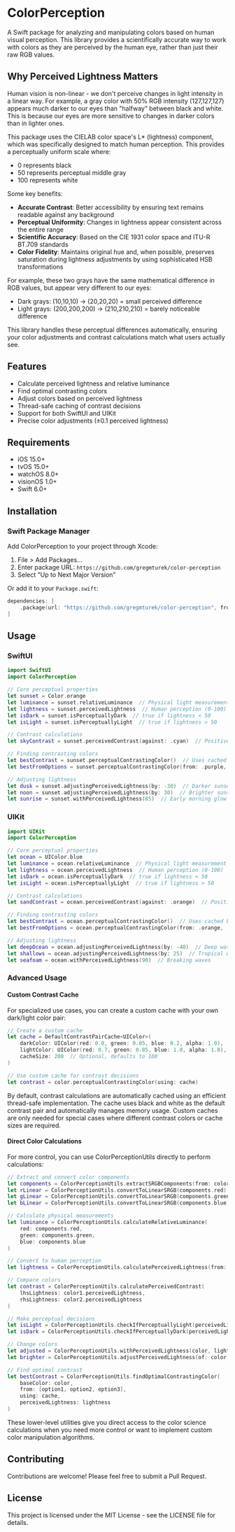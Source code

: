 # ColorPerception

A Swift package for analyzing and manipulating colors based on human visual perception. This library provides a scientifically accurate way to work with colors as they are perceived by the human eye, rather than just their raw RGB values.

## Why Perceived Lightness Matters

Human vision is non-linear - we don't perceive changes in light intensity in a linear way. For example, a gray color with 50% RGB intensity (127,127,127) appears much darker to our eyes than "halfway" between black and white. This is because our eyes are more sensitive to changes in darker colors than in lighter ones.

This package uses the CIELAB color space's L* (lightness) component, which was specifically designed to match human perception. This provides a perceptually uniform scale where:
- 0 represents black
- 50 represents perceptual middle gray
- 100 represents white

Some key benefits:

- **Accurate Contrast**: Better accessibility by ensuring text remains readable against any background
- **Perceptual Uniformity**: Changes in lightness appear consistent across the entire range
- **Scientific Accuracy**: Based on the CIE 1931 color space and ITU-R BT.709 standards
- **Color Fidelity**: Maintains original hue and, when possible, preserves saturation during lightness adjustments by using sophisticated HSB transformations

For example, these two grays have the same mathematical difference in RGB values, but appear very different to our eyes:
- Dark grays: (10,10,10) → (20,20,20) = small perceived difference
- Light grays: (200,200,200) → (210,210,210) = barely noticeable difference

This library handles these perceptual differences automatically, ensuring your color adjustments and contrast calculations match what users actually see.

## Features

* Calculate perceived lightness and relative luminance
* Find optimal contrasting colors
* Adjust colors based on perceived lightness
* Thread-safe caching of contrast decisions
* Support for both SwiftUI and UIKit
* Precise color adjustments (±0.1 perceived lightness)

## Requirements

* iOS 15.0+
* tvOS 15.0+
* watchOS 8.0+
* visionOS 1.0+
* Swift 6.0+

## Installation

### Swift Package Manager

Add ColorPerception to your project through Xcode:
1. File > Add Packages...
2. Enter package URL: `https://github.com/gregmturek/color-perception`
3. Select "Up to Next Major Version"

Or add it to your `Package.swift`:

```swift
dependencies: [
    .package(url: "https://github.com/gregmturek/color-perception", from: "1.0.0")
]
```

## Usage

### SwiftUI

```swift
import SwiftUI
import ColorPerception

// Core perceptual properties
let sunset = Color.orange
let luminance = sunset.relativeLuminance  // Physical light measurement (0-1)
let lightness = sunset.perceivedLightness  // Human perception (0-100)
let isDark = sunset.isPerceptuallyDark  // true if lightness < 50
let isLight = sunset.isPerceptuallyLight  // true if lightness > 50

// Contrast calculations
let skyContrast = sunset.perceivedContrast(against: .cyan)  // Positive if sunset is lighter

// Finding contrasting colors
let bestContrast = sunset.perceptualContrastingColor()  // Uses cached black/white decision
let bestFromOptions = sunset.perceptualContrastingColor(from: .purple, .indigo)  // Finds highest contrast

// Adjusting lightness
let dusk = sunset.adjustingPerceivedLightness(by: -30)  // Darker sunset
let noon = sunset.adjustingPerceivedLightness(by: 30)  // Brighter sunset
let sunrise = sunset.withPerceivedLightness(85)  // Early morning glow
```

### UIKit

```swift
import UIKit
import ColorPerception

// Core perceptual properties
let ocean = UIColor.blue
let luminance = ocean.relativeLuminance  // Physical light measurement (0-1)
let lightness = ocean.perceivedLightness  // Human perception (0-100)
let isDark = ocean.isPerceptuallyDark  // true if lightness < 50
let isLight = ocean.isPerceptuallyLight  // true if lightness > 50

// Contrast calculations
let sandContrast = ocean.perceivedContrast(against: .orange)  // Positive if ocean is lighter

// Finding contrasting colors
let bestContrast = ocean.perceptualContrastingColor()  // Uses cached black/white decision
let bestFromOptions = ocean.perceptualContrastingColor(from: .orange, .brown)  // Finds highest contrast

// Adjusting lightness
let deepOcean = ocean.adjustingPerceivedLightness(by: -40)  // Deep waters
let shallows = ocean.adjustingPerceivedLightness(by: 25)  // Tropical waters
let seafoam = ocean.withPerceivedLightness(90)  // Breaking waves
```

### Advanced Usage

#### Custom Contrast Cache

For specialized use cases, you can create a custom cache with your own dark/light color pair:

```swift
// Create a custom cache
let cache = DefaultContrastPairCache<UIColor>(
    darkColor: UIColor(red: 0.0, green: 0.05, blue: 0.2, alpha: 1.0),  // Deep ocean abyss
    lightColor: UIColor(red: 0.7, green: 0.85, blue: 1.0, alpha: 1.0),  // Ocean surface
    cacheSize: 200  // Optional, defaults to 100
)

// Use custom cache for contrast decisions
let contrast = color.perceptualContrastingColor(using: cache)
```

By default, contrast calculations are automatically cached using an efficient thread-safe implementation. The cache uses black and white as the default contrast pair and automatically manages memory usage. Custom caches are only needed for special cases where different contrast colors or cache sizes are required.

#### Direct Color Calculations

For more control, you can use ColorPerceptionUtils directly to perform calculations:

```swift
// Extract and convert color components
let components = ColorPerceptionUtils.extractSRGBComponents(from: color.cgColor)
let rLinear = ColorPerceptionUtils.convertToLinearSRGB(components.red)
let gLinear = ColorPerceptionUtils.convertToLinearSRGB(components.green)
let bLinear = ColorPerceptionUtils.convertToLinearSRGB(components.blue)

// Calculate physical measurements
let luminance = ColorPerceptionUtils.calculateRelativeLuminance(
    red: components.red,
    green: components.green,
    blue: components.blue
)

// Convert to human perception
let lightness = ColorPerceptionUtils.calculatePerceivedLightness(from: luminance)

// Compare colors
let contrast = ColorPerceptionUtils.calculatePerceivedContrast(
    lhsLightness: color1.perceivedLightness,
    rhsLightness: color2.perceivedLightness
)

// Make perceptual decisions
let isLight = ColorPerceptionUtils.checkIfPerceptuallyLight(perceivedLightness: lightness)
let isDark = ColorPerceptionUtils.checkIfPerceptuallyDark(perceivedLightness: lightness)

// Change colors
let adjusted = ColorPerceptionUtils.withPerceivedLightness(color, lightness: 75)  // Set absolute lightness
let brighter = ColorPerceptionUtils.adjustPerceivedLightness(of: color, by: 20)   // Relative adjustment

// Find optimal contrast
let bestContrast = ColorPerceptionUtils.findOptimalContrastingColor(
    baseColor: color,
    from: [option1, option2, option3],
    using: cache,
    perceivedLightness: lightness
)
```

These lower-level utilities give you direct access to the color science calculations when you need more control or want to implement custom color manipulation algorithms.

## Contributing

Contributions are welcome! Please feel free to submit a Pull Request.

## License

This project is licensed under the MIT License - see the LICENSE file for details. 
